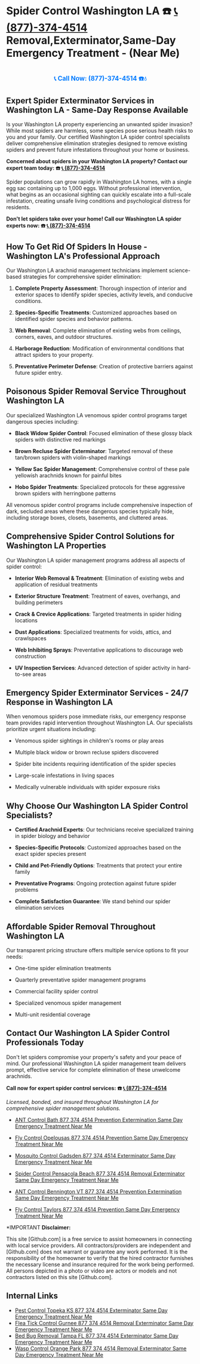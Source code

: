 # Spider Control Washington LA ☎️ [📞 (877)-374-4514](https://pest-control-4514.netlify.app) Removal,Exterminator,Same-Day Emergency Treatment - (Near Me)
# 

<p align="center" style="font-size: 1.2em; font-weight: bold; margin: 20px 0;">
  <a href="https://pest-control-4514.netlify.app" target="_blank" style="color: #007BFF; text-decoration: none;">📞 Call Now: (877)-374-4514 ☎️💧</a>
</p>

## Expert Spider Exterminator Services in Washington LA - Same-Day Response Available

Is your Washington LA property experiencing an unwanted spider invasion? While most spiders are harmless, some species pose serious health risks to you and your family. Our certified Washington LA spider control specialists deliver comprehensive elimination strategies designed to remove existing spiders and prevent future infestations throughout your home or business.

**Concerned about spiders in your Washington LA property? Contact our expert team today: ☎️ [📞 (877)-374-4514](https://pest-control-4514.netlify.app)**

Spider populations can grow rapidly in Washington LA homes, with a single egg sac containing up to 1,000 eggs. Without professional intervention, what begins as an occasional sighting can quickly escalate into a full-scale infestation, creating unsafe living conditions and psychological distress for residents.

**Don't let spiders take over your home! Call our Washington LA spider experts now: ☎️ [📞 (877)-374-4514](https://pest-control-4514.netlify.app)**

## How To Get Rid Of Spiders In House - Washington LA's Professional Approach

Our Washington LA arachnid management technicians implement science-based strategies for comprehensive spider elimination:

1. **Complete Property Assessment**: Thorough inspection of interior and exterior spaces to identify spider species, activity levels, and conducive conditions.

2. **Species-Specific Treatments**: Customized approaches based on identified spider species and behavior patterns.

3. **Web Removal**: Complete elimination of existing webs from ceilings, corners, eaves, and outdoor structures.

4. **Harborage Reduction**: Modification of environmental conditions that attract spiders to your property.

5. **Preventative Perimeter Defense**: Creation of protective barriers against future spider entry.

## Poisonous Spider Removal Service Throughout Washington LA

Our specialized Washington LA venomous spider control programs target dangerous species including:

- **Black Widow Spider Control**: Focused elimination of these glossy black spiders with distinctive red markings

- **Brown Recluse Spider Exterminator**: Targeted removal of these tan/brown spiders with violin-shaped markings

- **Yellow Sac Spider Management**: Comprehensive control of these pale yellowish arachnids known for painful bites

- **Hobo Spider Treatments**: Specialized protocols for these aggressive brown spiders with herringbone patterns

All venomous spider control programs include comprehensive inspection of dark, secluded areas where these dangerous species typically hide, including storage boxes, closets, basements, and cluttered areas.

## Comprehensive Spider Control Solutions for Washington LA Properties

Our Washington LA spider management programs address all aspects of spider control:

- **Interior Web Removal & Treatment**: Elimination of existing webs and application of residual treatments

- **Exterior Structure Treatment**: Treatment of eaves, overhangs, and building perimeters

- **Crack & Crevice Applications**: Targeted treatments in spider hiding locations

- **Dust Applications**: Specialized treatments for voids, attics, and crawlspaces

- **Web Inhibiting Sprays**: Preventative applications to discourage web construction

- **UV Inspection Services**: Advanced detection of spider activity in hard-to-see areas

## Emergency Spider Exterminator Services - 24/7 Response in Washington LA

When venomous spiders pose immediate risks, our emergency response team provides rapid intervention throughout Washington LA. Our specialists prioritize urgent situations including:

- Venomous spider sightings in children's rooms or play areas

- Multiple black widow or brown recluse spiders discovered

- Spider bite incidents requiring identification of the spider species

- Large-scale infestations in living spaces

- Medically vulnerable individuals with spider exposure risks

## Why Choose Our Washington LA Spider Control Specialists?

- **Certified Arachnid Experts**: Our technicians receive specialized training in spider biology and behavior

- **Species-Specific Protocols**: Customized approaches based on the exact spider species present

- **Child and Pet-Friendly Options**: Treatments that protect your entire family

- **Preventative Programs**: Ongoing protection against future spider problems

- **Complete Satisfaction Guarantee**: We stand behind our spider elimination services

## Affordable Spider Removal Throughout Washington LA

Our transparent pricing structure offers multiple service options to fit your needs:

- One-time spider elimination treatments

- Quarterly preventative spider management programs

- Commercial facility spider control

- Specialized venomous spider management

- Multi-unit residential coverage

## Contact Our Washington LA Spider Control Professionals Today

Don't let spiders compromise your property's safety and your peace of mind. Our professional Washington LA spider management team delivers prompt, effective service for complete elimination of these unwelcome arachnids.

**Call now for expert spider control services: ☎️ [📞 (877)-374-4514](https://pest-control-4514.netlify.app)**

*Licensed, bonded, and insured throughout Washington LA for comprehensive spider management solutions.*


- [ANT Control Bath 877 374 4514 Prevention Extermination Same Day Emergency Treatment Near Me](https://github.com/allyoucaneatsushiin/pest-control/blob/main/ANT-Control-Bath-877-374-4514-Prevention-Extermination-Same-Day-Emergency-Treatment-Near-Me.md)
- [Fly Control Opelousas 877 374 4514 Prevention Same Day Emergency Treatment Near Me](https://github.com/allyoucaneatsushiin/pest-control/blob/main/Fly-Control-Opelousas-877-374-4514-Prevention-Same-Day-Emergency-Treatment-Near-Me.md)
- [Mosquito Control Gadsden 877 374 4514 Exterminator Same Day Emergency Treatment Near Me](https://github.com/allyoucaneatsushiin/pest-control/blob/main/Mosquito-Control-Gadsden-877-374-4514-Exterminator-Same-Day-Emergency-Treatment-Near-Me.md)


- [Spider Control Pensacola Beach 877 374 4514 Removal Exterminator Same Day Emergency Treatment Near Me](https://github.com/allyoucaneatsushiin/pest-control/blob/main/Spider-Control-Pensacola-Beach-877-374-4514-Removal-Exterminator-Same-Day-Emergency-Treatment-Near-Me.md)
- [ANT Control Bennington VT 877 374 4514 Prevention Extermination Same Day Emergency Treatment Near Me](https://github.com/allyoucaneatsushiin/pest-control/blob/main/ANT-Control-Bennington-VT-877-374-4514-Prevention-Extermination-Same-Day-Emergency-Treatment-Near-Me.md)
- [Fly Control Taylors 877 374 4514 Prevention Same Day Emergency Treatment Near Me](https://github.com/allyoucaneatsushiin/pest-control/blob/main/Fly-Control-Taylors-877-374-4514-Prevention-Same-Day-Emergency-Treatment-Near-Me.md)


*IMPORTANT **Disclaimer:**  

This site [Github.com] is a free service to assist homeowners in connecting with local service providers. All contractors/providers are independent and [Github.com] does not warrant or guarantee any work performed. It is the responsibility of the homeowner to verify that the hired contractor furnishes the necessary license and insurance required for the work being performed. All persons depicted in a photo or video are actors or models and not contractors listed on this site [Github.com].


## Internal Links
- [Pest Control Topeka KS 877 374 4514 Exterminator Same Day Emergency Treatment Near Me](https://github.com/allyoucaneatsushiin/pest-control/blob/main/Pest-Control-Topeka-KS-877-374-4514-Exterminator-Same-Day-Emergency-Treatment-Near-Me.md)
- [Flea Tick Control Gurnee 877 374 4514 Removal Exterminator Same Day Emergency Treatment Near Me](https://github.com/allyoucaneatsushiin/pest-control/blob/main/Flea-Tick-Control-Gurnee-877-374-4514-Removal-Exterminator-Same-Day-Emergency-Treatment-Near-Me.md)
- [Bed Bug Removal Tampa FL 877 374 4514 Exterminator Same Day Emergency Treatment Near Me](https://github.com/allyoucaneatsushiin/pest-control/blob/main/Bed-Bug-Removal-Tampa-FL-877-374-4514-Exterminator-Same-Day-Emergency-Treatment-Near-Me.md)
- [Wasp Control Orange Park 877 374 4514 Removal Exterminator Same Day Emergency Treatment Near Me](https://github.com/allyoucaneatsushiin/pest-control/blob/main/Wasp-Control-Orange-Park-877-374-4514-Removal-Exterminator-Same-Day-Emergency-Treatment-Near-Me.md)
